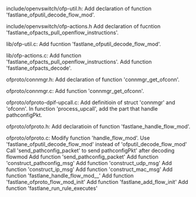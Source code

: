 include/openvswitch/ofp-util.h: 
	Add declaration of function 'fastlane_ofputil_decode_flow_mod'.

include/openvswitch/ofp-actions.h
	Add declaration of fucntion 'fastlane_ofpacts_pull_openflow_instructions'.

lib/ofp-util.c:
	Add fucntion 'fastlane_ofputil_decode_flow_mod'.

lib/ofp-actions.c:
	Add function 'fastlane_ofpacts_pull_openflow_instructions'.
	Add function 'fastlane_ofpacts_decode'.

ofproto/connmgr.h: 
	Add declaration of function 'connmgr_get_ofconn'.

ofproto/connmgr.c: 
	Add function 'connmgr_get_ofconn'.

ofproto/ofproto-dpif-upcall.c: 
	Add definitioin of struct 'connmgr' and 'ofconn'.
	In function 'process_upcall', add the part that handle pathconfigPkt.

ofproto/ofproto.h:
	Add declaratioin of function 'fastlane_handle_flow_mod'.
	
ofproto/ofproto.c:
	Modify function 'handle_flow_mod'. 
		Use 'fastlane_ofputil_decode_flow_mod' instead of 'ofputil_decode_flow_mod'
		Call 'send_pathconfig_packet' to send pathconfigPkt' after decoding flowmod
	Add function 'send_pathconfig_packet'
	Add function 'construct_pathconfig_msg'
	Add function 'construct_udp_msg'
	Add function 'construct_ip_msg'
	Add function 'construct_mac_msg'
	Add function 'fastlane_handle_flow_mod__'
	Add function 'fastlane_ofproto_flow_mod_init'
	Add function 'fastlane_add_flow_init'
	Add function 'fastlane_run_rule_executes'



